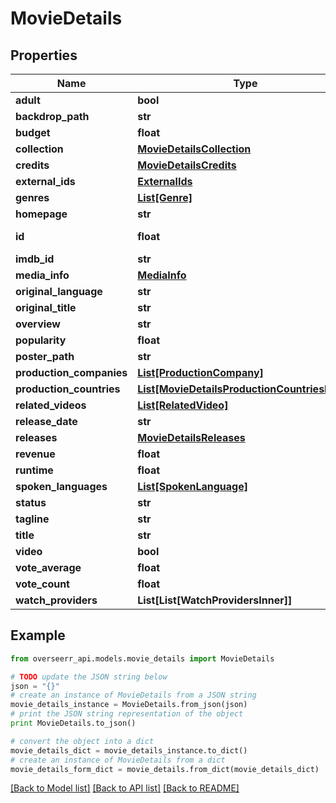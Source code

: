 # MovieDetails


## Properties
Name | Type | Description | Notes
------------ | ------------- | ------------- | -------------
**adult** | **bool** |  | [optional] 
**backdrop_path** | **str** |  | [optional] 
**budget** | **float** |  | [optional] 
**collection** | [**MovieDetailsCollection**](MovieDetailsCollection.md) |  | [optional] 
**credits** | [**MovieDetailsCredits**](MovieDetailsCredits.md) |  | [optional] 
**external_ids** | [**ExternalIds**](ExternalIds.md) |  | [optional] 
**genres** | [**List[Genre]**](Genre.md) |  | [optional] 
**homepage** | **str** |  | [optional] 
**id** | **float** |  | [optional] [readonly] 
**imdb_id** | **str** |  | [optional] 
**media_info** | [**MediaInfo**](MediaInfo.md) |  | [optional] 
**original_language** | **str** |  | [optional] 
**original_title** | **str** |  | [optional] 
**overview** | **str** |  | [optional] 
**popularity** | **float** |  | [optional] 
**poster_path** | **str** |  | [optional] 
**production_companies** | [**List[ProductionCompany]**](ProductionCompany.md) |  | [optional] 
**production_countries** | [**List[MovieDetailsProductionCountriesInner]**](MovieDetailsProductionCountriesInner.md) |  | [optional] 
**related_videos** | [**List[RelatedVideo]**](RelatedVideo.md) |  | [optional] 
**release_date** | **str** |  | [optional] 
**releases** | [**MovieDetailsReleases**](MovieDetailsReleases.md) |  | [optional] 
**revenue** | **float** |  | [optional] 
**runtime** | **float** |  | [optional] 
**spoken_languages** | [**List[SpokenLanguage]**](SpokenLanguage.md) |  | [optional] 
**status** | **str** |  | [optional] 
**tagline** | **str** |  | [optional] 
**title** | **str** |  | [optional] 
**video** | **bool** |  | [optional] 
**vote_average** | **float** |  | [optional] 
**vote_count** | **float** |  | [optional] 
**watch_providers** | **List[List[WatchProvidersInner]]** |  | [optional] 

## Example

```python
from overseerr_api.models.movie_details import MovieDetails

# TODO update the JSON string below
json = "{}"
# create an instance of MovieDetails from a JSON string
movie_details_instance = MovieDetails.from_json(json)
# print the JSON string representation of the object
print MovieDetails.to_json()

# convert the object into a dict
movie_details_dict = movie_details_instance.to_dict()
# create an instance of MovieDetails from a dict
movie_details_form_dict = movie_details.from_dict(movie_details_dict)
```
[[Back to Model list]](../README.md#documentation-for-models) [[Back to API list]](../README.md#documentation-for-api-endpoints) [[Back to README]](../README.md)


